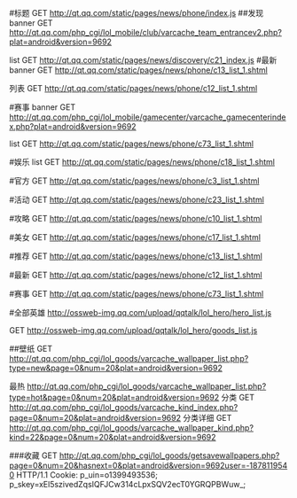 #标题
GET http://qt.qq.com/static/pages/news/phone/index.js
##发现
banner
GET http://qt.qq.com/php_cgi/lol_mobile/club/varcache_team_entrancev2.php?plat=android&version=9692

list
GET http://qt.qq.com/static/pages/news/discovery/c21_index.js
#最新
banner
GET http://qt.qq.com/static/pages/news/phone/c13_list_1.shtml

列表
GET http://qt.qq.com/static/pages/news/phone/c12_list_1.shtml


#赛事
banner
GET http://qt.qq.com/php_cgi/lol_mobile/gamecenter/varcache_gamecenterindex.php?plat=android&version=9692

list
GET http://qt.qq.com/static/pages/news/phone/c73_list_1.shtml 


#娱乐 
list
GET http://qt.qq.com/static/pages/news/phone/c18_list_1.shtml

#官方
GET http://qt.qq.com/static/pages/news/phone/c3_list_1.shtml 

#活动
GET http://qt.qq.com/static/pages/news/phone/c23_list_1.shtml 

#攻略
GET http://qt.qq.com/static/pages/news/phone/c10_list_1.shtml

#美女
GET http://qt.qq.com/static/pages/news/phone/c17_list_1.shtml

#推荐
GET http://qt.qq.com/static/pages/news/phone/c13_list_1.shtml

#最新
GET http://qt.qq.com/static/pages/news/phone/c12_list_1.shtml

#赛事
GET http://qt.qq.com/static/pages/news/phone/c73_list_1.shtml

#全部英雄
http://ossweb-img.qq.com/upload/qqtalk/lol_hero/hero_list.js




GET http://ossweb-img.qq.com/upload/qqtalk/lol_hero/goods_list.js


##壁纸
GET http://qt.qq.com/php_cgi/lol_goods/varcache_wallpaper_list.php?type=new&page=0&num=20&plat=android&version=9692

最热
http://qt.qq.com/php_cgi/lol_goods/varcache_wallpaper_list.php?type=hot&page=0&num=20&plat=android&version=9692
分类
GET http://qt.qq.com/php_cgi/lol_goods/varcache_kind_index.php?page=0&num=20&plat=android&version=9692
分类详细
GET http://qt.qq.com/php_cgi/lol_goods/varcache_wallpaper_kind.php?kind=22&page=0&num=20&plat=android&version=9692


###收藏
GET http://qt.qq.com/php_cgi/lol_goods/getsavewallpapers.php?page=0&num=20&hasnext=0&plat=android&version=9692user=-1878119540 HTTP/1.1
Cookie: p_uin=o1399493536;
p_skey=xEl5szivedZqsIQFJCw314cLpxSQV2ecT0YGRQPBWuw_;

